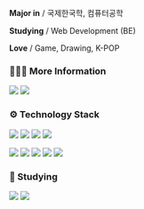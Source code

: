 **Major in** / 국제한국학, 컴퓨터공학

**Studying** / Web Development (BE)

**Love** / Game, Drawing, K-POP

<h3> 👩🏻‍💻 More Information </h3>

<a href="https://blog.naver.com/sumikim323"><img src="https://img.shields.io/badge/Blog-000000?style=flat-square&logo=Blogger&logoColor=white&link=https://blog.naver.com/sumikim323"/></a>
<a href="mailto:sumikim323@naver.com"><img src="https://img.shields.io/badge/Email-03C75A?style=flat-square&logo=Naver&logoColor=white&link=https://blog.naver.com/sumikim323"/></a>
<!-- <a href="https://cat-tungsten-c56.notion.site/Sumi-Kim-b99604c2530b441ca6a99a3b97dc062f"><img src="https://img.shields.io/badge/Notion-0062AD?style=flat-square&logo=Notion&logoColor=white&link=https://www.notion.so/Sumi-Kim-d52948749d2d40e5b27c16e539099ade"/></a> -->
 
 
<h3> ⚙️ Technology Stack </h3>

<img src="https://img.shields.io/badge/C-005AF0?style=flat-square&logo=C&logoColor=white"/></a>
<img src="https://img.shields.io/badge/C++-5000B9?style=flat-square&logo=C%2B%2B&logoColor=white"/></a>
<img src="https://img.shields.io/badge/Python-3766AB?style=flat-square&logo=Python&logoColor=white"/></a>
<img src="https://img.shields.io/badge/JavaScript-FF5A5F?style=flat-square&logo=JavaScript&logoColor=white"/></a>

<img src="https://img.shields.io/badge/Django-B31B1B?style=flat-square&logo=Django&logoColor=white"/></a>
<img src="https://img.shields.io/badge/Mysql-4479A1?style=flat-square&logo=Mysql&logoColor=white"/></a>
<img src="https://img.shields.io/badge/Oracle-F80000?style=flat-square&logo=Oracle&logoColor=white"/></a>
<img src="https://img.shields.io/badge/aws-232F3E?style=flat-square&logo=AmazonAWS&logoColor=white"/></a>
<img src="https://img.shields.io/badge/git-F05032?style=flat-square&logo=Git&logoColor=white"/></a>


<h3> 📘 Studying </h3>

<img src="https://img.shields.io/badge/Spring-6DB33F?style=flat-square&logo=Spring&logoColor=white"/></a>
<img src="https://img.shields.io/badge/Java-007396?style=flat-square&logo=Java&logoColor=white"/></a>
<!-- <img src="https://img.shields.io/badge/JPA-59666C?style=flat-square&logo=Hibernate&logoColor=white"/></a> -->
<!-- <img src="https://img.shields.io/badge/Vue.js-4FC08D?style=flat-square&logo=Vue.js&logoColor=white"/></a> -->
<!-- <img src="https://img.shields.io/badge/Kotlin-7F52FF?style=flat-square&logo=Kotlin&logoColor=white"/></a> -->


<!-- <h3> 🔥 Power up </h3>

[![Solved.ac Profile](http://mazassumnida.wtf/api/v2/generate_badge?boj=sumikim323)](https://solved.ac/sumikim323/) -->
<!-- ![Anurag's GitHub stats](https://github-readme-stats.vercel.app/api?username=su-pernova&show_icons=true&include_all_commits=true&count_private=true) -->
